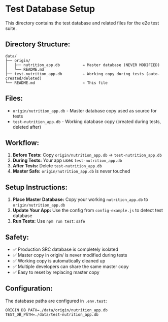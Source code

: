 # Test Database Setup

This directory contains the test database and related files for the e2e test suite.

## Directory Structure:

```
data/
├── origin/
│   ├── nutrition_app.db          ← Master database (NEVER MODIFIED)
│   └── README.md
├── test-nutrition_app.db         ← Working copy during tests (auto-created/deleted)
└── README.md                     ← This file
```

## Files:

- `origin/nutrition_app.db` - Master database copy used as source for tests
- `test-nutrition_app.db` - Working database copy (created during tests, deleted after)

## Workflow:

1. **Before Tests:** Copy `origin/nutrition_app.db` → `test-nutrition_app.db`
2. **During Tests:** Your app uses `test-nutrition_app.db`
3. **After Tests:** Delete `test-nutrition_app.db`
4. **Master Safe:** `origin/nutrition_app.db` is never touched

## Setup Instructions:

1. **Place Master Database:** Copy your working `nutrition_app.db` to `origin/nutrition_app.db`
2. **Update Your App:** Use the config from `config-example.js` to detect test database
3. **Run Tests:** Use `npm run test:safe`

## Safety:

- ✅ Production SRC database is completely isolated
- ✅ Master copy in origin/ is never modified during tests
- ✅ Working copy is automatically cleaned up
- ✅ Multiple developers can share the same master copy
- ✅ Easy to reset by replacing master copy

## Configuration:

The database paths are configured in `.env.test`:
```
ORIGIN_DB_PATH=./data/origin/nutrition_app.db
TEST_DB_PATH=./data/test-nutrition_app.db
```